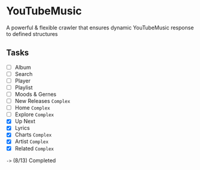 # YouTubeMusic
A powerful &amp; flexible crawler that ensures dynamic YouTubeMusic response to defined structures

## Tasks
- [ ] Album
- [ ] Search
- [ ] Player
- [ ] Playlist
- [ ] Moods & Gernes
- [ ] New Releases   `Complex`
- [ ] Home           `Complex`
- [ ] Explore        `Complex`
- [x] Up Next
- [x] Lyrics
- [x] Charts         `Complex`
- [x] Artist         `Complex`
- [x] Related        `Complex`

`->` (8/13) Completed
